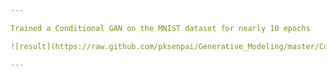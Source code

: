 ```yaml
---

Trained a Conditional GAN on the MNIST dataset for nearly 10 epochs

![result](https://raw.github.com/pksenpai/Generative_Modeling/master/Conditional_GAN/Result.PNG)

---
```

